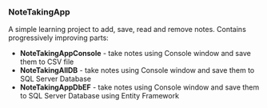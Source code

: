 ### NoteTakingApp

A simple learning project to add, save, read and remove notes. Contains progressively improving parts:
- **NoteTakingAppConsole** - take notes using Console window and save them to CSV file
- **NoteTakingAllDB** - take notes using Console window and save them to SQL Server Database
- **NoteTakingAppDbEF** - take notes using Console window and save them to SQL Server Database using Entity Framework
